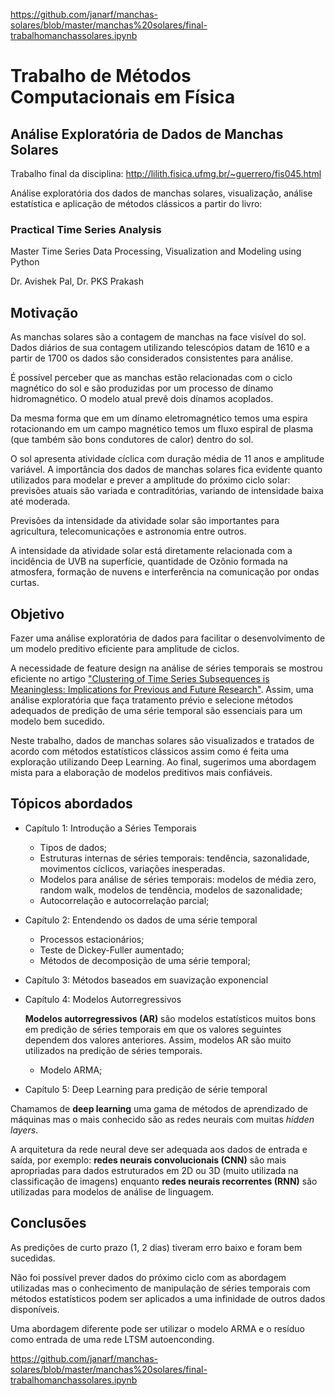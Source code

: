 https://github.com/janarf/manchas-solares/blob/master/manchas%20solares/final-trabalhomanchassolares.ipynb

# Trabalho de Métodos Computacionais em Física 

## Análise Exploratória de Dados de Manchas Solares 

Trabalho final da disciplina: http://lilith.fisica.ufmg.br/~guerrero/fis045.html

Análise exploratória dos dados de manchas solares, visualização, análise estatística e aplicação de métodos clássicos a partir do livro: 

### Practical Time Series Analysis
Master Time Series Data Processing, Visualization and Modeling using Python

Dr. Avishek Pal, Dr. PKS Prakash


## Motivação

As manchas solares são a contagem de manchas na face visível do sol. Dados diários de sua contagem utilizando telescópios datam de 1610 e a partir de 1700 os dados são considerados consistentes para análise.

É possível perceber que as manchas estão relacionadas com o ciclo magnético do sol e são produzidas por um processo de dínamo hidromagnético. O modelo atual prevê dois dínamos acoplados.

Da mesma forma que em um dínamo eletromagnético temos uma espira rotacionando em um campo magnético temos um fluxo espiral de plasma (que também são bons condutores de calor) dentro do sol.

O sol apresenta atividade cíclica com duração média de 11 anos e amplitude variável. A importância dos dados de manchas solares fica evidente quanto utilizados para modelar e prever a amplitude do próximo ciclo solar: previsões atuais são variada e contraditórias, variando de intensidade baixa até moderada.

Previsões da intensidade da atividade solar são importantes para agricultura, telecomunicações e astronomia entre outros.

A intensidade da atividade solar está diretamente relacionada com a incidência de UVB na superfície, quantidade de Ozônio formada na atmosfera, formação de nuvens e interferência na comunicação por ondas curtas.

## Objetivo

Fazer uma análise exploratória de dados para facilitar o desenvolvimento de um modelo preditivo eficiente para amplitude de ciclos.

A necessidade de feature design na análise de séries temporais se mostrou eficiente no artigo ["Clustering of Time Series Subsequences is Meaningless: Implications for Previous and Future Research"](http://www.cs.ucr.edu/~eamonn/meaningless.pdf). 
Assim, uma análise exploratória que faça tratamento prévio e selecione métodos adequados de predição de uma série temporal são essenciais para um modelo bem sucedido.

Neste trabalho, dados de manchas solares são visualizados e tratados de acordo com métodos estatísticos clássicos assim como é feita uma exploração utilizando Deep Learning. Ao final, sugerimos uma abordagem mista para a elaboração de modelos preditivos mais confiáveis.

## Tópicos abordados

- Capítulo 1: Introdução a Séries Temporais
    * Tipos de dados;
    * Estruturas internas de séries temporais: tendência, sazonalidade, movimentos cíclicos, variações inesperadas.
    * Modelos para análise de séries temporais: modelos de média zero, random walk, modelos de tendência, modelos de sazonalidade;
    * Autocorrelação e autocorrelação parcial;

- Capítulo 2: Entendendo os dados de uma série temporal
    * Processos estacionários;
    * Teste de Dickey-Fuller aumentado;
    * Métodos de decomposição de uma série temporal;
  
- Capítulo 3: Métodos baseados em suavização exponencial
- Capítulo 4: Modelos Autorregressivos

    **Modelos autorregressivos (AR)** são modelos estatísticos muitos bons em predição de séries temporais em que os valores seguintes dependem dos valores anteriores. Assim, modelos AR são muito utilizados na predição de séries temporais.
    * Modelo ARMA;
    
- Capítulo 5: Deep Learning para predição de série temporal

Chamamos de **deep learning** uma gama de métodos de aprendizado de máquinas mas o mais conhecido são as redes neurais com muitas *hidden layers*.

A arquitetura da rede neural deve ser adequada aos dados de entrada e saída, por exemplo: **redes neurais convolucionais (CNN)** são mais apropriadas para dados estruturados em 2D ou 3D (muito utilizada na classificação de imagens) enquanto **redes neurais recorrentes (RNN)** são utilizadas para modelos de análise de linguagem.

## Conclusões

As predições de curto prazo (1, 2 dias) tiveram erro baixo e foram bem sucedidas.

Não foi possível prever dados do próximo ciclo com as abordagem utilizadas mas o conhecimento de manipulação de séries temporais com métodos estatísticos podem ser aplicados a uma infinidade de outros dados disponíveis.

Uma abordagem diferente pode ser utilizar o modelo ARMA e o resíduo como entrada de uma rede LTSM autoenconding.


https://github.com/janarf/manchas-solares/blob/master/manchas%20solares/final-trabalhomanchassolares.ipynb
